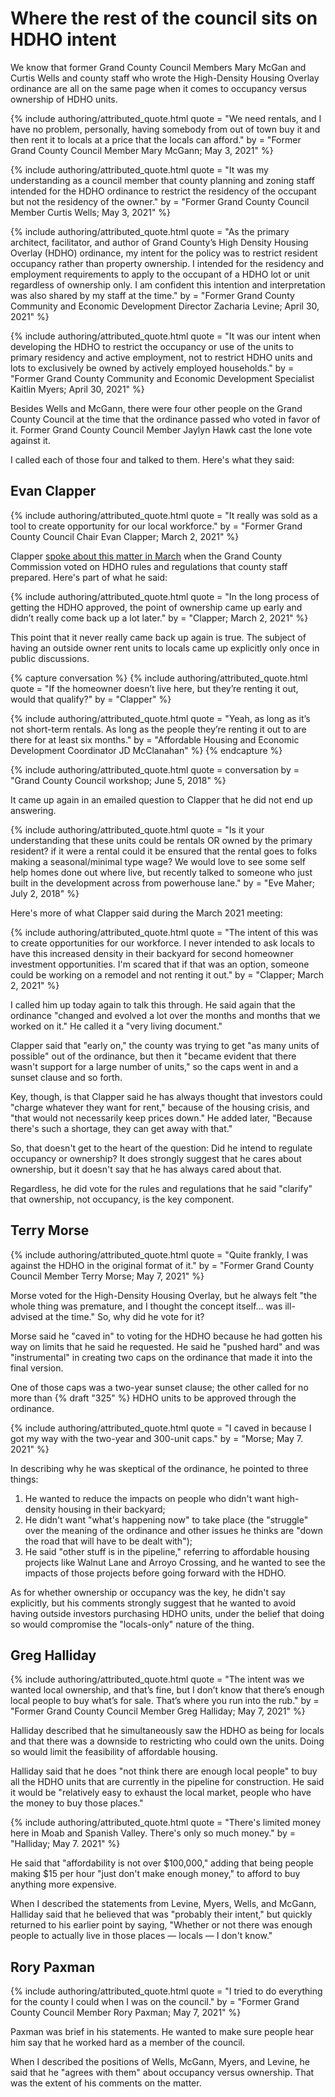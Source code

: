 # Where the rest of the council sits on HDHO intent

We know that former Grand County Council Members Mary McGan and Curtis Wells and county staff who wrote the High-Density Housing Overlay ordinance are all on the same page when it comes to occupancy versus ownership of HDHO units.

{% include authoring/attributed_quote.html
    quote = "We need rentals, and I have no problem, personally, having somebody from out of town buy it and then rent it to locals at a price that the locals can afford."
    by = "Former Grand County Council Member Mary McGann; May 3, 2021"
%}

{% include authoring/attributed_quote.html
    quote = "It was my understanding as a council member that county planning and zoning staff intended for the HDHO ordinance to restrict the residency of the occupant but not the residency of the owner."
    by = "Former Grand County Council Member Curtis Wells; May 3, 2021"
%}

{% include authoring/attributed_quote.html
    quote = "As the primary architect, facilitator, and author of Grand County’s High Density Housing Overlay (HDHO) ordinance, my intent for the policy was to restrict resident occupancy rather than property ownership. I intended for the residency and employment requirements to apply to the occupant of a HDHO lot or unit regardless of ownership only. I am confident this intention and interpretation was also shared by my staff at the time."
    by = "Former Grand County Community and Economic Development Director Zacharia Levine; April 30, 2021"
%}

{% include authoring/attributed_quote.html
    quote = "It was our intent when developing the HDHO to restrict the occupancy or use of the units to primary residency and active employment, not to restrict HDHO units and lots to exclusively be owned by actively employed households."
    by = "Former Grand County Community and Economic Development Specialist Kaitlin Myers; April 30, 2021"
%}

Besides Wells and McGann, there were four other people on the Grand County Council at the time that the ordinance passed who voted in favor of it. Former Grand County Council Member Jaylyn Hawk cast the lone vote against it.

I called each of those four and talked to them. Here's what they said:

## Evan Clapper

[Clapper on May 2]: https://youtu.be/0cG7CLCIra4?t=6938

{% include authoring/attributed_quote.html
    quote = "It really was sold as a tool to create opportunity for our local workforce."
    by = "Former Grand County Council Chair Evan Clapper; March 2, 2021"
%}

Clapper [spoke about this matter in March][Clapper on May 2] when the Grand County Commission voted on HDHO rules and regulations that county staff prepared. Here's part of what he said:

{% include authoring/attributed_quote.html
    quote = "In the long process of getting the HDHO approved, the point of ownership came up early and didn’t really come back up a lot later."
    by = "Clapper; March 2, 2021"
%}

This point that it never really came back up again is true. The subject of having an outside owner rent units to locals came up explicitly only once in public discussions.

{% capture conversation %}
{% include authoring/attributed_quote.html
    quote = "If the homeowner doesn’t live here, but they’re renting it out, would that qualify?"
    by = "Clapper"
%}

{% include authoring/attributed_quote.html
    quote = "Yeah, as long as it’s not short-term rentals. As long as the people they’re renting it out to are there for at least six months."
    by = "Affordable Housing and Economic Development Coordinator JD McClanahan"
%}
{% endcapture %}

{% include authoring/attributed_quote.html
    quote = conversation
    by =    "Grand County Council workshop; June 5, 2018"
%}

It came up again in an emailed question to Clapper that he did not end up answering.

{% include authoring/attributed_quote.html
    quote = "Is it your understanding that these units could be rentals OR owned by the primary resident? if it were a rental could it be ensured that the rental goes to folks making a seasonal/minimal  type wage?  We would love to see some self help homes done out where live, but recently talked to someone who just built in the development across from powerhouse lane."
    by = "Eve Maher; July 2, 2018"
%}

Here's more of what Clapper said during the March 2021 meeting:

{% include authoring/attributed_quote.html
    quote = "The intent of this was to create opportunities for our workforce. I never intended to ask locals to have this increased density in their backyard for second homeowner investment opportunities. I'm scared that if that was an option, someone could be working on a remodel and not renting it out."
    by = "Clapper; March 2, 2021"
%}

I called him up today again to talk this through. He said again that the ordinance "changed and evolved a lot over the months and months that we worked on it." He called it a "very living document."

Clapper said that "early on," the county was trying to get "as many units of possible" out of the ordinance, but then it "became evident that there wasn't support for a large number of units," so the caps went in and a sunset clause and so forth.

Key, though, is that Clapper said he has always thought that investors could "charge whatever they want for rent," because of the housing crisis, and "that would not necessarily keep prices down." He added later, "Because there's such a shortage, they can get away with that."

So, that doesn't get to the heart of the question: Did he intend to regulate occupancy or ownership? It does strongly suggest that he cares about ownership, but it doesn't say that he has always cared about that.

Regardless, he did vote for the rules and regulations that he said "clarify" that ownership, not occupancy, is the key component.

## Terry Morse

{% include authoring/attributed_quote.html
    quote = "Quite frankly, I was against the HDHO in the original format of it."
    by = "Former Grand County Council Member Terry Morse; May 7, 2021"
%}

Morse voted for the High-Density Housing Overlay, but he always felt "the whole thing was premature, and I thought the concept itself... was ill-advised at the time." So, why did he vote for it?

Morse said he "caved in" to voting for the HDHO because he had gotten his way on limits that he said he requested. He said he "pushed hard" and was "instrumental" in creating two caps on the ordinance that made it into the final version.

One of those caps was a two-year sunset clause; the other called for no more than {% draft "325" %} HDHO units to be approved through the ordinance.

{% include authoring/attributed_quote.html
    quote = "I caved in because I got my way with the two-year and 300-unit caps."
    by = "Morse; May 7. 2021"
%}

In describing why he was skeptical of the ordinance, he pointed to three things:

1. He wanted to reduce the impacts on people who didn't want high-density housing in their backyard;
2. He didn't want "what's happening now" to take place (the "struggle" over the meaning of the ordinance and other issues he thinks are "down the road that will have to be dealt with");
3. He said "other stuff is in the pipeline," referring to affordable housing projects like Walnut Lane and Arroyo Crossing, and he wanted to see the impacts of those projects before going forward with the HDHO.

As for whether ownership or occupancy was the key, he didn't say explicitly, but his comments strongly suggest that he wanted to avoid having outside investors purchasing HDHO units, under the belief that doing so would compromise the "locals-only" nature of the thing.

## Greg Halliday

{% include authoring/attributed_quote.html
    quote = "The intent was we wanted local ownership, and that’s fine, but I don’t know that there’s enough local people to buy what’s for sale. That’s where you run into the rub."
    by = "Former Grand County Council Member Greg Halliday; May 7, 2021"
%}

Halliday described that he simultaneously saw the HDHO as being for locals and that there was a downside to restricting who could own the units. Doing so would limit the feasibility of affordable housing.

Halliday said that he does "not think there are enough local people" to buy all the HDHO units that are currently in the pipeline for construction. He said it would be "relatively easy to exhaust the local market, people who have the money to buy those places."

{% include authoring/attributed_quote.html
    quote = "There's limited money here in Moab and Spanish Valley. There's only so much money."
    by = "Halliday; May 7. 2021"
%}

He said that "affordability is not over $100,000," adding that being people making $15 per hour "just don't make enough money," to afford to buy anything more expensive.

When I described the statements from Levine, Myers, Wells, and McGann, Halliday said that he believed that was "probably their intent," but quickly returned to his earlier point by saying, "Whether or not there was enough people to actually live in those places — locals — I don't know."

## Rory Paxman

{% include authoring/attributed_quote.html
    quote = "I tried to do everything for the county I could when I was on the council."
    by = "Former Grand County Council Member Rory Paxman; May 7, 2021"
%}

Paxman was brief in his statements. He wanted to make sure people hear him say that he worked hard as a member of the council.

When I described the positions of Wells, McGann, Myers, and Levine, he said that he "agrees with them" about occupancy versus ownership. That was the extent of his comments on the matter.
